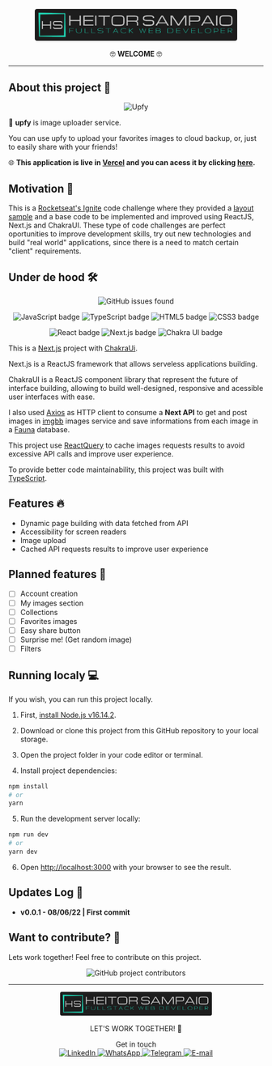 <p align="center">
  <img src="readme_assets/hs.png" alt="Heitor Sampaio" width="400"/>
</p>

<p align="center">
  🤓 <strong>WELCOME</strong> 🤓
</p>

---

## About this project 🔎

<p align="center">
  <img src="public/logo.svg" alt="Upfy" width="300"/>
</p>

🚀 **upfy** is image uploader service.

You can use upfy to upload your favorites images to cloud backup, or, just to easily share with your friends!

🌐 **This application is live in [Vercel](https://vercel.com/) and you can acess it by clicking [here](https://upfy.vercel.app/).**

## Motivation 💪

This is a [Rocketseat's Ignite](https://www.rocketseat.com.br/ignite) code challenge where they provided a [layout sample](<https://www.figma.com/file/LoWnp5LHd4e81nBM3cCo56/Desafio-1-M%C3%B3dulo-4-ReactJS-(Copy)?node-id=0%3A1>) and a base code to be implemented and improved using ReactJS, Next.js and ChakraUI.
These type of code challenges are perfect oportunities to improve development skills, try out new technologies and build "real world" applications, since there is a need to match certain "client" requirements.

<!-- ## Sneak peek 👀

<div align="center">
  <img src="readme_assets/screens-mock.png" alt="Pages screens shots"/>
</div> -->

## Under de hood 🛠

<p align="center">
  <img src="https://img.shields.io/github/issues/heitor-sampaio/upfy?style=for-the-badge" alt="GitHub issues found">
</p>

<p align="center">
  <img src="https://img.shields.io/badge/javascript-%23323330.svg?style=for-the-badge&logo=javascript&logoColor=%23F7DF1E" alt="JavaScript badge">
  <img src="https://img.shields.io/badge/typescript-%23007ACC.svg?style=for-the-badge&logo=typescript&logoColor=white" alt="TypeScript badge">
  <img src="https://img.shields.io/badge/html5-%23E34F26.svg?style=for-the-badge&logo=html5&logoColor=white" alt="HTML5 badge">
  <img src="https://img.shields.io/badge/css3-%231572B6.svg?style=for-the-badge&logo=css3&logoColor=white" alt="CSS3 badge">
</p>
<p align="center">
  <img src="https://img.shields.io/badge/react-%2320232a.svg?style=for-the-badge&logo=react&logoColor=%2361DAFB" alt="React badge">
  <img src="https://img.shields.io/badge/Next-black?style=for-the-badge&logo=next.js&logoColor=white" alt="Next.js badge">
  <img src="https://img.shields.io/badge/chakra-%234ED1C5.svg?style=for-the-badge&logo=chakraui&logoColor=white" alt="Chakra UI badge">
<p>

This is a [Next.js](https://nextjs.org/) project with [ChakraUi](https://chakra-ui.com/).

Next.js is a ReactJS framework that allows serveless applications building.

ChakraUI is a ReactJS component library that represent the future of interface building, allowing to build well-designed, responsive and acessible user interfaces with ease.

I also used [Axios](https://axios-http.com/) as HTTP client to consume a **Next API** to get and post images in [imgbb](https://imgbb.com/) images service and save informations from each image in a [Fauna](https://fauna.com/) database.

This project use [ReactQuery](https://react-query.tanstack.com/) to cache images requests results to avoid excessive API calls and improve user experience.

To provide better code maintainability, this project was built with [TypeScript](https://www.typescriptlang.org/).

## Features 🔥

- Dynamic page building with data fetched from API
- Accessibility for screen readers
- Image upload
- Cached API requests results to improve user experience

## Planned features 🧭

- [ ] Account creation
- [ ] My images section
- [ ] Collections
- [ ] Favorites images
- [ ] Easy share button
- [ ] Surprise me! (Get random image)
- [ ] Filters

## Running localy 💻

If you wish, you can run this project locally.

1. First, [install Node.js v16.14.2](https://nodejs.org/download/release/v16.14.2/).

2. Download or clone this project from this GitHub repository to your local storage.

3. Open the project folder in your code editor or terminal.

4. Install project dependencies:

```bash
npm install
# or
yarn
```

5. Run the development server locally:

```bash
npm run dev
# or
yarn dev
```

6. Open [http://localhost:3000](http://localhost:3000) with your browser to see the result.

<!-- ## Consuming the API externally 🌐

With development server running locally, the API route can be accessed on [http://localhost:3000/api](http://localhost:3000/api/hello).

This endpoint returns a JSON format object with all continents, countries and cities data. -->

## Updates Log 📝

- **v0.0.1 - 08/06/22 | First commit**

## Want to contribute? 🚀

Lets work together! Feel free to contribute on this project.

<p align="center">
  <img src="https://img.shields.io/github/contributors/heitor-sampaio/upfy?style=for-the-badge&color=brightgreen" alt="GitHub project contributors"/>
</p>

---

<p align="center">
  <img src="readme_assets/hs.png" alt="Heitor Sampaio" width="300" alt="Heitor Sampaio"/>
</p>
<p align="center">
LET'S WORK TOGETHER! 🤝
</P>
<p align="center">
  Get in touch<br/>
  <a href="https://www.linkedin.com/in/heitor-sampaio/">
    <img src="https://img.shields.io/badge/linkedin-%230077B5.svg?style=for-the-badge&logo=linkedin&logoColor=white" alt="LinkedIn"/>
  </a>
  <a href="https://api.whatsapp.com/send?phone=5548991543707">
    <img src="https://img.shields.io/badge/WhatsApp-25D366?style=for-the-badge&logo=whatsapp&logoColor=white" alt="WhatsApp"/>
  </a>
  <a href="https://t.me/HeitorSampaio">
    <img src="https://img.shields.io/badge/Telegram-2CA5E0?style=for-the-badge&logo=telegram&logoColor=white" alt="Telegram"/>
  </a>
  <a href="mailto:heitorosampaio@gmail.com">
    <img src="https://img.shields.io/badge/Gmail-D14836?style=for-the-badge&logo=gmail&logoColor=white" alt="E-mail"/>
  </a>
</p>

